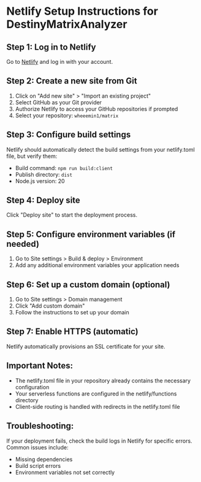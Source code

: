# Netlify Setup Instructions for DestinyMatrixAnalyzer

## Step 1: Log in to Netlify
Go to [Netlify](https://app.netlify.com/) and log in with your account.

## Step 2: Create a new site from Git
1. Click on "Add new site" > "Import an existing project"
2. Select GitHub as your Git provider
3. Authorize Netlify to access your GitHub repositories if prompted
4. Select your repository: `wheeemin1/matrix`

## Step 3: Configure build settings
Netlify should automatically detect the build settings from your netlify.toml file, but verify them:

- Build command: `npm run build:client`
- Publish directory: `dist`
- Node.js version: 20

## Step 4: Deploy site
Click "Deploy site" to start the deployment process.

## Step 5: Configure environment variables (if needed)
1. Go to Site settings > Build & deploy > Environment
2. Add any additional environment variables your application needs

## Step 6: Set up a custom domain (optional)
1. Go to Site settings > Domain management
2. Click "Add custom domain"
3. Follow the instructions to set up your domain

## Step 7: Enable HTTPS (automatic)
Netlify automatically provisions an SSL certificate for your site.

## Important Notes:
- The netlify.toml file in your repository already contains the necessary configuration
- Your serverless functions are configured in the netlify/functions directory
- Client-side routing is handled with redirects in the netlify.toml file

## Troubleshooting:
If your deployment fails, check the build logs in Netlify for specific errors. Common issues include:
- Missing dependencies
- Build script errors
- Environment variables not set correctly
